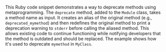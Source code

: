 This Ruby code snippet demonstrates a way to deprecate methods using metaprogramming. The `deprecate` method, added to the `Module` class, takes a method name as input. It creates an alias of the original method (e.g., `deprecated_mymethod`) and then redefines the original method to print a deprecation warning to `stderr` before calling the aliased method. This allows existing code to continue functioning while notifying developers that the method is outdated and should be replaced. The example shows how it's used to deprecate `mymethod` in `MyClass`.